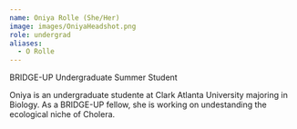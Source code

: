 ```yaml
---
name: Oniya Rolle (She/Her)
image: images/OniyaHeadshot.png
role: undergrad
aliases:
  - O Rolle
---
```


BRIDGE-UP Undergraduate Summer Student

Oniya is an undergraduate studente at Clark Atlanta University majoring in Biology. As a BRIDGE-UP fellow, she is working on undestanding the ecological niche of Cholera. 
